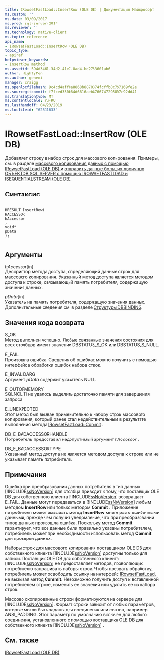 ```yaml
---
title: IRowsetFastLoad::InsertRow (OLE DB) | Документация Майкрософт
ms.custom: ''
ms.date: 03/09/2017
ms.prod: sql-server-2014
ms.reviewer: ''
ms.technology: native-client
ms.topic: reference
api_name:
- IRowsetFastLoad::InsertRow (OLE DB)
topic_type:
- apiref
helpviewer_keywords:
- InsertRow method
ms.assetid: 594d3461-34d2-41e7-8ad4-bd2753601ab6
author: MightyPen
ms.author: genemi
manager: craigg
ms.openlocfilehash: 9c4cd4aff0a8868b8870374fcffb8c7b7169fe2e
ms.sourcegitcommit: f7fced330b64d6616aeb8766747295807c92dd41
ms.translationtype: MT
ms.contentlocale: ru-RU
ms.lasthandoff: 04/23/2019
ms.locfileid: "62511633"
---
```

# <a name="irowsetfastloadinsertrow-ole-db"></a>IRowsetFastLoad::InsertRow (OLE DB)
  Добавляет строку в набор строк для массового копирования. Примеры, см. в разделе [массового копирования данных с помощью IRowsetFastLoad &#40;OLE DB&#41; ](../native-client-ole-db-how-to/bulk-copy-data-using-irowsetfastload-ole-db.md) и [отправить данные больших двоичных ОБЪЕКТОВ SQL SERVER с помощью IROWSETFASTLOAD и ISEQUENTIALSTREAM &#40;OLE DB&#41;](../native-client-ole-db-how-to/send-blob-data-to-sql-server-using-irowsetfastload-and-isequentialstream-ole-db.md).  
  
## <a name="syntax"></a>Синтаксис  
  
```  
  
HRESULT InsertRow(  
HACCESSOR  
hAccessor  
,  
void*  
pData  
);  
  
```  
  
## <a name="arguments"></a>Аргументы  
 *hAccessor*[in]  
 Дескриптор метода доступа, определяющий данные строк для массового копирования. Указанный метод доступа является методом доступа к строке, связывающий память потребителя, содержащую значения данных.  
  
 *pData*[in]  
 Указатель на память потребителя, содержащую значения данных. Дополнительные сведения см. в разделе [Структуры DBBINDING](https://go.microsoft.com/fwlink/?LinkId=65955).  
  
## <a name="return-code-values"></a>Значения кода возврата  
 S_OK  
 Метод выполнен успешно. Любые связанные значения состояния для всех столбцов имеют значение DBSTATUS_S_OK или DBSTATUS_S_NULL.  
  
 E_FAIL  
 Произошла ошибка. Сведения об ошибках можно получить с помощью интерфейса обработки ошибок набора строк.  
  
 E_INVALIDARG  
 Аргумент *pData* содержит указатель NULL.  
  
 E_OUTOFMEMORY  
 SQLNCLI11 не удалось выделить достаточно памяти для завершения запроса.  
  
 E_UNEXPECTED  
 Этот метод был вызван применительно к набору строк массового копирования, который ранее стал недействительным в результате выполнения метода [IRowsetFastLoad::Commit](irowsetfastload-commit-ole-db.md) .  
  
 DB_E_BADACCESSORHANDLE  
 Потребитель предоставил недопустимый аргумент *hAccessor* .  
  
 DB_E_BADACCESSORTYPE  
 Указанный метод доступа не является методом доступа к строке или не указывает память потребителя.  
  
## <a name="remarks"></a>Примечания  
 Ошибка при преобразовании данных потребителя в тип данных [!INCLUDE[ssNoVersion](../../includes/ssnoversion-md.md)] для столбца приводит к тому, что поставщик OLE DB для собственного клиента [!INCLUDE[ssNoVersion](../../includes/ssnoversion-md.md)] возвращает E_FAIL. Данные могут передаваться в [!INCLUDE[ssNoVersion](../../includes/ssnoversion-md.md)] любым методом **InsertRow** или только методом **Commit** . Приложение потребителя может вызывать метод **InsertRow** много раз с ошибочными данными, прежде чем получит уведомление, что при преобразовании типов данных произошла ошибка. Поскольку метод **Commit** гарантирует, что все данные были правильно указаны потребителем, потребитель может при необходимости использовать метод **Commit** для проверки данных.  
  
 Наборы строк для массового копирования поставщиком OLE DB для собственного клиента [!INCLUDE[ssNoVersion](../../includes/ssnoversion-md.md)] доступны только для записи. Поставщик OLE DB для собственного клиента [!INCLUDE[ssNoVersion](../../includes/ssnoversion-md.md)] не предоставляет методов, позволяющих потребителю запрашивать наборы строк. Чтобы прервать обработку, потребитель может освободить ссылку на интерфейс [IRowsetFastLoad](irowsetfastload-ole-db.md), не вызывая метод **Commit**. Невозможно получить доступ к вставленной потребителем строке, изменить ее значения или удалить ее из набора строк.  
  
 Массово скопированные строки форматируются на сервере для [!INCLUDE[ssNoVersion](../../includes/ssnoversion-md.md)]. Формат строки зависит от любых параметров, которые могли быть заданы для соединения или сеанса, например ANSI_PADDING. Этот параметр по умолчанию включен для любого соединения, установленного с помощью поставщика OLE DB для собственного клиента [!INCLUDE[ssNoVersion](../../includes/ssnoversion-md.md)] .  
  
## <a name="see-also"></a>См. также  
 [IRowsetFastLoad &#40;OLE DB&#41;](irowsetfastload-ole-db.md)  
  
  
